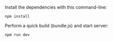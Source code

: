 Install the dependencies with this command-line:

```
npm install
```

Perform a quick build (bundle.js) and start server:

```
npm run dev
```
